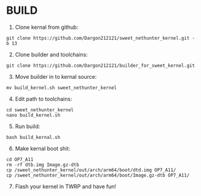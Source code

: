 # BUILD
1. Clone kernal from github:
```
git clone https://github.com/Dargon212121/sweet_nethunter_kernel.git -b 13
```

2. Clone builder and toolchains:
```
git clone https://github.com/Dargon212121/builder_for_sweet_kernel.git
```

3. Move builder in to kernal source:
```
mv build_kernel.sh sweet_nethunter_kernel
```

4. Edit path to toolchains:
```
cd sweet_nethunter_kernel
nano build_kernel.sh
```

5. Run build:
```
bash build_kernal.sh
```

6. Make kernal boot shit:
```
cd OP7_A11
rm -rf dtb.img Image.gz-dtb
cp /sweet_nethunter_kernel/out/arch/arm64/boot/dtd.img OP7_A11/
cp /sweet_nethunter_kernel/out/arch/arm64/boot/Image.gz-dtb OP7_A11/
```

7. Flash your kernel in TWRP and have fun!



